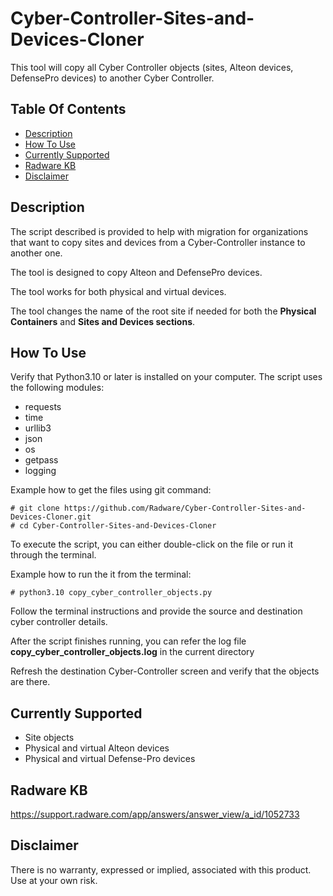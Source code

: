 # Cyber-Controller-Sites-and-Devices-Cloner #
This tool will copy all Cyber Controller objects (sites, Alteon devices, DefensePro devices) to another Cyber Controller.

## Table Of Contents ###
- [Description](#description)
- [How To Use](#how-to-use)
- [Currently Supported](#currently-supported)
- [Radware KB](#Radware-KB)
- [Disclaimer](#Disclaimer)

## Description ##
The script described is provided to help with migration for organizations that want to copy sites and devices from a Cyber-Controller instance to another one.

The tool is designed to copy Alteon and DefensePro devices.

The tool works for both physical and virtual devices.

The tool changes the name of the root site if needed for both the **Physical Containers** and **Sites and Devices sections**.


## How To Use ##
Verify that Python3.10 or later is installed on your computer.
The script uses the following modules:
* requests
* time
* urllib3
* json
* os
* getpass
* logging

Example how to get the files using git command:
```
# git clone https://github.com/Radware/Cyber-Controller-Sites-and-Devices-Cloner.git
# cd Cyber-Controller-Sites-and-Devices-Cloner
```
To execute the script, you can either double-click on the file or run it through the terminal.

Example how to run the it from the terminal:
```
# python3.10 copy_cyber_controller_objects.py
```

Follow the terminal instructions and provide the source and destination cyber controller details.

After the script finishes running, you can refer the log file **copy_cyber_controller_objects.log** in the current directory

Refresh the destination Cyber-Controller screen and verify that the objects are there.

## Currently Supported ##
* Site objects
* Physical and virtual Alteon devices
* Physical and virtual Defense-Pro devices

## Radware KB ##
https://support.radware.com/app/answers/answer_view/a_id/1052733

## Disclaimer ##
There is no warranty, expressed or implied, associated with this product. Use at your own risk.
